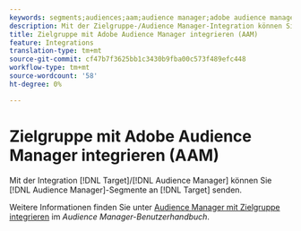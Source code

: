 ```yaml
---
keywords: segments;audiences;aam;audience manager;adobe audience manager;integrate;integration
description: Mit der Zielgruppe-/Audience Manager-Integration können Sie Audience Manager an Adobe Target senden
title: Zielgruppe mit Adobe Audience Manager integrieren (AAM)
feature: Integrations
translation-type: tm+mt
source-git-commit: cf47b7f3625bb1c3430b9fba00c573f489efc448
workflow-type: tm+mt
source-wordcount: '58'
ht-degree: 0%

---
```



# Zielgruppe mit Adobe Audience Manager integrieren (AAM)

Mit der Integration [!DNL Target]/[!DNL Audience Manager] können Sie [!DNL Audience Manager]-Segmente an [!DNL Target] senden.

Weitere Informationen finden Sie unter [Audience Manager mit Zielgruppe integrieren](https://experienceleague.adobe.com/docs/audience-manager/user-guide/implementation-integration-guides/integration-other-solutions/aam-target-integration.html) im *Audience Manager-Benutzerhandbuch*.

